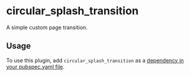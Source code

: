 # circular_splash_transition

A simple custom page transition.

## Usage
To use this plugin, add `circular_splash_transition` as a [dependency in your pubspec.yaml file](https://flutter.io/platform-plugins/).